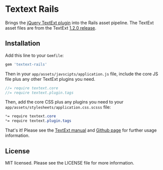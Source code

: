 # Textext Rails

Brings the [jQuery TextExt plugin](http://textextjs.com/) into the Rails asset pipeline.  The TextExt asset files are from the TextExt [1.2.0 release](https://github.com/alexgorbatchev/jquery-textext/tree/1.2.0).

## Installation

Add this line to your `Gemfile`:

```ruby
gem 'textext-rails'
```

Then in your `app/assets/javscipts/application.js` file, include the core JS file plus any other TextExt plugins you need.

```javascript
//= require textext.core
//= require textext.plugin.tags
```

Then, add the core CSS plus any plugins you need to your `app/assets/stylesheets/application.css.scsss` file:

```css
*= require textext.core
*= require textext.plugin.tags
```

That's it!  Please see the [TextExt manual](http://textextjs.com/manual/index.html) and [Github page](https://github.com/alexgorbatchev/jquery-textext) for further usage information.

## License

MIT licensed.  Please see the LICENSE file for more information.